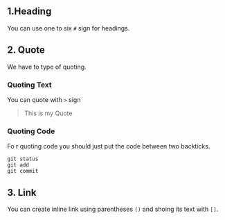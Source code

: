 ## 1.Heading
You can use one to six `#` sign for headings. 

## 2. Quote
We have to type of quoting. 

### Quoting Text
You can quote with `>` sign

> This is my Quote

### Quoting Code
Fo r quoting code you should just put the code between two backticks.

```
git status
git add
git commit
```

## 3. Link
You can create inline link using parentheses `()`  and shoing its text with `[]`.

